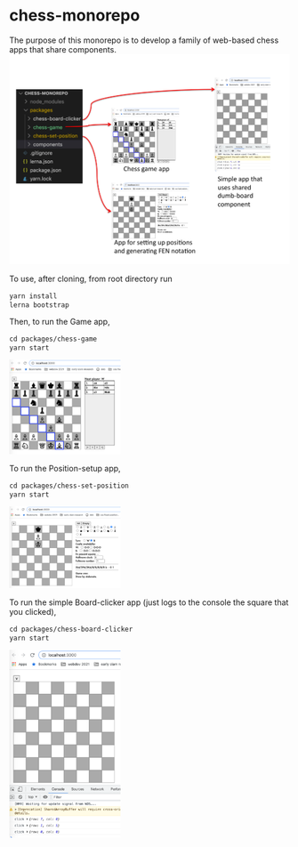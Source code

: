 # chess-monorepo
The purpose of this monorepo is to develop a family of web-based chess apps that share components. 
<img src="https://github.com/colindavey/colindavey/blob/main/images/chessMonorepoDiagram.jpg" width="600"/>

To use, after cloning, from root directory run 
```
yarn install
lerna bootstrap
```

Then, to run the Game app,
```
cd packages/chess-game
yarn start
```
<img src="https://github.com/colindavey/colindavey/blob/main/images/mono-game.png" width="200"/>

To run the Position-setup app,
```
cd packages/chess-set-position
yarn start
```
<img src="https://github.com/colindavey/colindavey/blob/main/images/mono-setup.png" width="200"/>

To run the simple Board-clicker app (just logs to the console the square that you clicked),
```
cd packages/chess-board-clicker
yarn start
```
<img src="https://github.com/colindavey/chess-monorepo/blob/master/images/mono-clicker.png" width="200"/>
